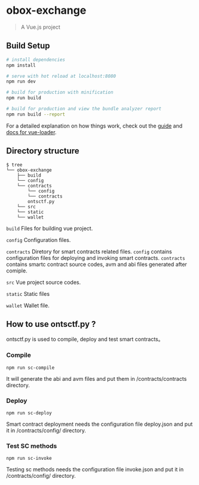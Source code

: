 # obox-exchange

> A Vue.js project

## Build Setup

``` bash
# install dependencies
npm install

# serve with hot reload at localhost:8080
npm run dev

# build for production with minification
npm run build

# build for production and view the bundle analyzer report
npm run build --report
```

For a detailed explanation on how things work, check out the [guide](http://vuejs-templates.github.io/webpack/) and [docs for vue-loader](http://vuejs.github.io/vue-loader).



## Directory structure

```shell
$ tree
└── obox-exchange
    ├── build
    └── config
    └── contracts
        └── config
        └── contracts
        ontsctf.py
    └── src
    └── static
    └── wallet
```

```build```  Files for building vue project.

```config```  Configuration files.

```contracts``` Diretory for smart contracts related files. ```config``` contains configuration files for deploying and invoking smart contracts. ```contracts``` contains smartc contract source codes, avm and abi files generated after comiple.

```src```  Vue project source codes.

```static``` Static files

```wallet``` Wallet file.

## How to use ontsctf.py ?

ontsctf.py is used to compile, deploy and test smart contracts。
### Compile
```
npm run sc-compile
```
It will generate the abi and avm files and put them in /contracts/contracts directory.

### Deploy
```
npm run sc-deploy
```
Smart contract deployment needs the configuration file deploy.json and put it in /contracts/config/ directory.

### Test SC methods
```
npm run sc-invoke
```
Testing sc methods needs the configuration file invoke.json and put it in /contracts/config/ directory.